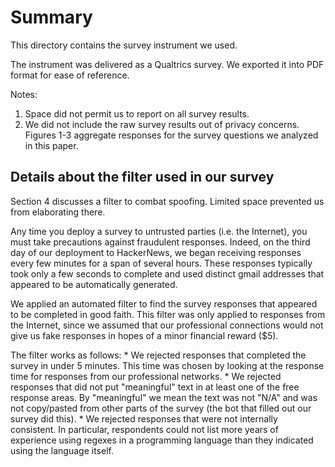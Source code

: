 # Summary

This directory contains the survey instrument we used.

The instrument was delivered as a Qualtrics survey.
We exported it into PDF format for ease of reference.

Notes:
1. Space did not permit us to report on all survey results.
2. We did not include the raw survey results out of privacy concerns. Figures 1-3 aggregate responses for the survey questions we analyzed in this paper.

## Details about the filter used in our survey

Section 4 discusses a filter to combat spoofing. Limited space prevented us from elaborating there.

Any time you deploy a survey to untrusted parties (i.e. the Internet), you must take precautions against fraudulent responses. Indeed, on the third day of our deployment to HackerNews, we began receiving responses every few minutes for a span of several hours. These responses typically took only a few seconds to complete and used distinct gmail addresses that appeared to be automatically generated.

We applied an automated filter to find the survey responses that appeared to be completed in good faith. This filter was only applied to responses from the Internet, since we assumed that our professional connections would not give us fake responses in hopes of a minor financial reward ($5).

The filter works as follows: * We rejected responses that completed the survey in under 5 minutes. This time was chosen by looking at the response time for responses from our professional networks. * We rejected responses that did not put "meaningful" text in at least one of the free response areas. By "meaningful" we mean the text was not "N/A" and was not copy/pasted from other parts of the survey (the bot that filled out our survey did this). * We rejected responses that were not internally consistent. In particular, respondents could not list more years of experience using regexes in a programming language than they indicated using the language itself.
